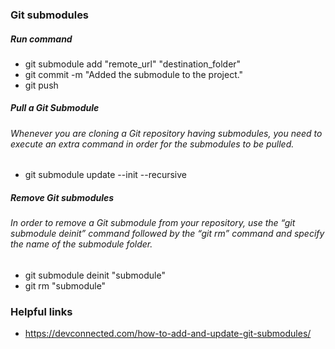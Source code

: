### Git submodules

##### Run command
- git submodule add "remote_url" "destination_folder"
- git commit -m "Added the submodule to the project."
- git push

##### Pull a Git Submodule
###### Whenever you are cloning a Git repository having submodules, you need to execute an extra command in order for the submodules to be pulled.
- git submodule update --init --recursive

##### Remove Git submodules
###### In order to remove a Git submodule from your repository, use the “git submodule deinit” command followed by the “git rm” command and specify the name of the submodule folder.

- git submodule deinit "submodule"
- git rm "submodule"

### Helpful links
 - https://devconnected.com/how-to-add-and-update-git-submodules/